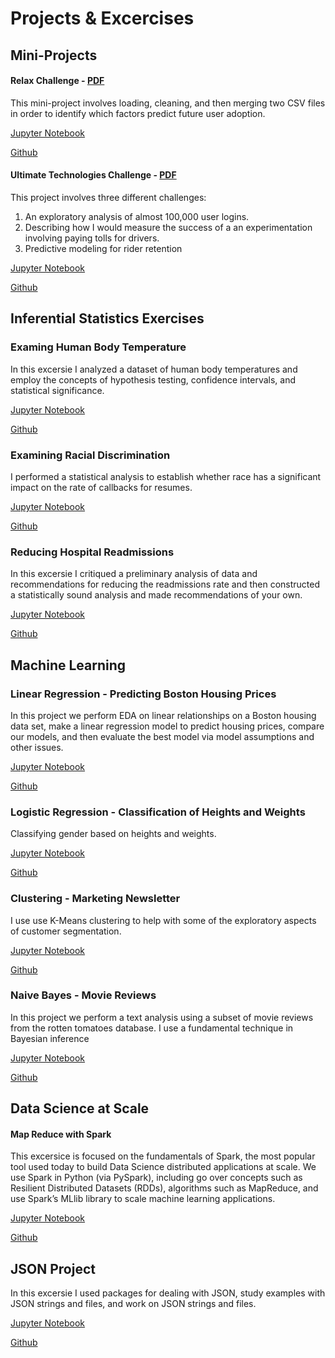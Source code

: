# Projects & Excercises


## Mini-Projects

#### Relax Challenge - [PDF](https://github.com/nolanadams1230/Mini_Projects_and_Exercises/blob/master/Mini-Project%20-%20Relax%20Challenge/relax_data_science_challenge.pdf)
This mini-project involves loading, cleaning, and then merging two CSV files in order to identify which factors predict future user adoption.

[Jupyter Notebook](http://nbviewer.jupyter.org/github/nolanadams1230/Mini_Projects_and_Exercises/blob/master/Mini-Project%20-%20Relax%20Challenge/Relax%20Challenge.ipynb)

[Github](https://github.com/nolanadams1230/Mini_Projects_and_Exercises/blob/master/Mini-Project%20-%20Relax%20Challenge/Relax%20Challenge.ipynb)

#### Ultimate Technologies Challenge - [PDF](https://github.com/nolanadams1230/Mini_Projects_and_Exercises/blob/master/Mini-Project%20-%20Ultimate%20Technologies/ultimate_data_science_challenge.pdf)
This project involves three different challenges:
1. An exploratory analysis of almost 100,000 user logins.
2. Describing how I would measure the success of a an experimentation involving paying tolls for drivers.
3. Predictive modeling for rider retention

[Jupyter Notebook](http://nbviewer.jupyter.org/github/nolanadams1230/Mini_Projects_and_Exercises/blob/master/Mini-Project%20-%20Ultimate%20Technologies/Ultimate%20Challenge.ipynb)

[Github](https://github.com/nolanadams1230/Mini_Projects_and_Exercises/blob/master/Mini-Project%20-%20Ultimate%20Technologies/Ultimate%20Challenge.ipynb)



## Inferential Statistics Exercises

### Examing Human Body Temperature
In this excersie I analyzed a dataset of human body temperatures and employ the concepts of hypothesis testing, confidence intervals, and statistical significance.

[Jupyter Notebook](http://nbviewer.jupyter.org/github/nolanadams1230/Mini_Projects_and_Exercises/blob/master/Statistics%20-%20Body%20Temperature/Statistical%20Inference%20-%20Body%20Temperature.ipynb)

[Github](https://github.com/nolanadams1230/Mini_Projects_and_Exercises/blob/master/Statistics%20-%20Body%20Temperature/Statistical%20Inference%20-%20Body%20Temperature.ipynb)

### Examining Racial Discrimination
I performed a statistical analysis to establish whether race has a significant impact on the rate of callbacks for resumes.

[Jupyter Notebook](http://nbviewer.jupyter.org/github/nolanadams1230/Mini_Projects_and_Exercises/blob/master/Statistics%20-%20Racial%20Discrimination/Examining%20Racial%20Discrimination%20in%20the%20US%20Job%20Market.ipynb)

[Github](https://github.com/nolanadams1230/Mini_Projects_and_Exercises/blob/master/Statistics%20-%20Racial%20Discrimination/Examining%20Racial%20Discrimination%20in%20the%20US%20Job%20Market.ipynb)

### Reducing Hospital Readmissions
In this excersie I critiqued a preliminary analysis of data and recommendations for reducing the readmissions rate and then constructed a statistically sound analysis and made recommendations of your own.

[Jupyter Notebook](http://nbviewer.jupyter.org/github/nolanadams1230/Mini_Projects_and_Exercises/blob/master/Statistics%20-%20Hospital%20Readmission%20Rates/Hospital%20Readmissions%20Data%20Analysis.ipynb)

[Github](https://github.com/nolanadams1230/Mini_Projects_and_Exercises/blob/master/Statistics%20-%20Hospital%20Readmission%20Rates/Hospital%20Readmissions%20Data%20Analysis.ipynb)



## Machine Learning

### Linear Regression - Predicting Boston Housing Prices
In this project we perform EDA on linear relationships on a Boston housing data set, make a linear regression model to predict housing prices, compare our models, and then evaluate the best model via model assumptions and other issues.

[Jupyter Notebook](http://nbviewer.jupyter.org/github/nolanadams1230/Mini_Projects_and_Exercises/blob/master/Linear%20Regression%20-%20Boston%20Housing%20Market/Boston_Housing_Linear_Regression.ipynb)

[Github](https://github.com/nolanadams1230/Mini_Projects_and_Exercises/blob/master/Linear%20Regression%20-%20Boston%20Housing%20Market/Boston_Housing_Linear_Regression.ipynb)

### Logistic Regression - Classification of Heights and Weights
Classifying gender based on heights and weights.

[Jupyter Notebook](http://nbviewer.jupyter.org/github/nolanadams1230/Mini_Projects_and_Exercises/blob/master/Logistic%20Regression%20-%20Heights%20and%20Weights/Mini_Project_Logistic_Regression.ipynb)

[Github](https://github.com/nolanadams1230/Mini_Projects_and_Exercises/blob/master/Logistic%20Regression%20-%20Heights%20and%20Weights/Mini_Project_Logistic_Regression.ipynb)

### Clustering - Marketing Newsletter
I use use K-Means clustering to help with some of the exploratory aspects of customer segmentation.

[Jupyter Notebook](http://nbviewer.jupyter.org/github/nolanadams1230/Mini_Projects_and_Exercises/blob/master/Clustering%20-%20Marketing%20Newsletter/Mini_Project_Clustering.ipynb)

[Github](https://github.com/nolanadams1230/Mini_Projects_and_Exercises/blob/master/Clustering%20-%20Marketing%20Newsletter/Mini_Project_Clustering.ipynb)

### Naive Bayes - Movie Reviews
In this project we perform a text analysis using a subset of movie reviews from the rotten tomatoes database. I use a fundamental technique in Bayesian inference

[Jupyter Notebook](http://nbviewer.jupyter.org/github/nolanadams1230/Mini_Projects_and_Exercises/blob/master/Naive%20Bayes%20-%20Movie%20Reviews/Mini_Project_Naive_Bayes.ipynb)

[Github](https://github.com/nolanadams1230/Mini_Projects_and_Exercises/blob/master/Naive%20Bayes%20-%20Movie%20Reviews/Mini_Project_Naive_Bayes.ipynb)



## Data Science at Scale

#### Map Reduce with Spark
This excersice is focused on the fundamentals of Spark, the most popular tool used today to build Data Science distributed applications at scale. We use Spark in Python (via PySpark), including go over concepts such as Resilient Distributed Datasets (RDDs), algorithms such as MapReduce, and use Spark’s MLlib library to scale machine learning applications.

[Jupyter Notebook](http://nbviewer.jupyter.org/github/nolanadams1230/Mini_Projects_and_Exercises/blob/master/Data%20Science%20at%20Scale%20-%20Map%20Reduce%20with%20Spark/MapReduce%20using%20SPARK.ipynb)

[Github](https://github.com/nolanadams1230/Mini_Projects_and_Exercises/blob/master/Data%20Science%20at%20Scale%20-%20Map%20Reduce%20with%20Spark/MapReduce%20using%20SPARK.ipynb)



## JSON Project
In this excersie I used packages for dealing with JSON, study examples with JSON strings and files, and work on JSON strings and files.

[Jupyter Notebook](http://nbviewer.jupyter.org/github/nolanadams1230/Mini_Projects_and_Exercises/blob/master/JSON%20Based%20Data%20Exercise/JSON%20Excersice.ipynb)

[Github](https://github.com/nolanadams1230/Mini_Projects_and_Exercises/blob/master/JSON%20Based%20Data%20Exercise/JSON%20Excersice.ipynb)

